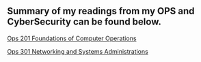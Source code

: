 ## Summary of my readings from my OPS and CyberSecurity can be found below. 
[Ops 201 Foundations of Computer Operations](https://github.com/rcaoagdan/OPS-Readings-201/wiki/OPS-201)

[Ops 301 Networking and Systems Administrations](https://github.com/rcaoagdan/OPS-Readings-/wiki/OPS-301)
